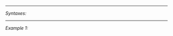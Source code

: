 


---
*Syntaxes:*

<!-- [] call `BIN_fnc_initMiniUGV` -->

---
*Example 1:*

<!-- 
```sqf
[] call BIN_fnc_initMiniUGV;
``` -->